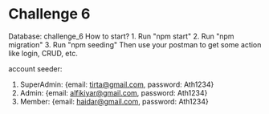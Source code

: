 <h1>Challenge 6</h1>
Database: challenge_6
How to start?
1. Run "npm start"
2. Run "npm migration"
3. Run "npm seeding"
Then use your postman to get some action like login, CRUD, etc.

account seeder:
1. SuperAdmin: {email: tirta@gmail.com, password: Ath1234}
2. Admin: {email: alfikiyar@gmail.com, password: Ath1234}
3. Member: {email: haidar@gmail.com, password: Ath1234}
